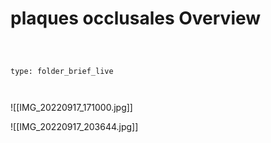 # plaques occlusales Overview

 

```ccard

type: folder_brief_live

```

 

![[IMG_20220917_171000.jpg]]



![[IMG_20220917_203644.jpg]]